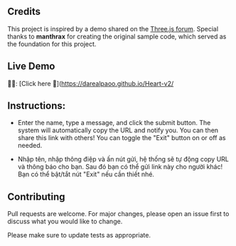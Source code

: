 ## Credits

This project is inspired by a demo shared on the [Three.js forum](https://discourse.threejs.org/t/i-made-some-simple-fireworks/68491). Special thanks to **manthrax** for creating the original sample code, which served as the foundation for this project.

## Live Demo

🎇🎂: [Click here 💖](https://darealpaoo.github.io/Heart-v2/

## Instructions:

- Enter the name, type a message, and click the submit button. The system will automatically copy the URL and notify you. You can then share this link with others! You can toggle the "Exit" button on or off as needed.

- Nhập tên, nhập thông điệp và ấn nút gửi, hệ thống sẽ tự động copy URL và thông báo cho bạn. Sau đó bạn có thể gửi link này cho người khác! Bạn có thể bật/tắt nút "Exit" nếu cần thiết nhé.

## Contributing

Pull requests are welcome. For major changes, please open an issue first
to discuss what you would like to change.

Please make sure to update tests as appropriate.
